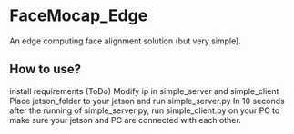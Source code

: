 # FaceMocap_Edge
An edge computing face alignment solution (but very simple).
## How to use?
install requirements (ToDo)
Modify ip in simple_server and simple_client
Place jetson_folder to your jetson and run simple_server.py
In 10 seconds after the running of simple_server.py, run simple_client.py on your PC to make sure your jetson and PC are connected with each other.
